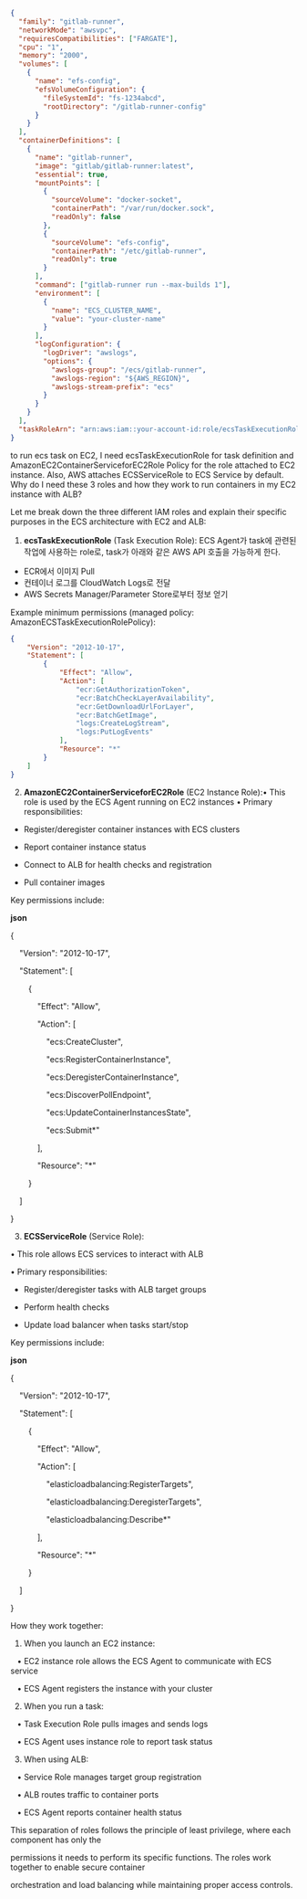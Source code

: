 ```json
{
  "family": "gitlab-runner",
  "networkMode": "awsvpc",
  "requiresCompatibilities": ["FARGATE"],
  "cpu": "1",
  "memory": "2000",
  "volumes": [
    {
      "name": "efs-config",
      "efsVolumeConfiguration": {
        "fileSystemId": "fs-1234abcd",
        "rootDirectory": "/gitlab-runner-config"
      }
    }
  ],
  "containerDefinitions": [
    {
      "name": "gitlab-runner",
      "image": "gitlab/gitlab-runner:latest",
      "essential": true,
      "mountPoints": [
        {
          "sourceVolume": "docker-socket",
          "containerPath": "/var/run/docker.sock",
          "readOnly": false
        },
        {
          "sourceVolume": "efs-config",
          "containerPath": "/etc/gitlab-runner",
          "readOnly": true
        }
      ],
      "command": ["gitlab-runner run --max-builds 1"],
      "environment": [
        {
          "name": "ECS_CLUSTER_NAME",
          "value": "your-cluster-name"
        }
      ],
      "logConfiguration": {
        "logDriver": "awslogs",
        "options": {
          "awslogs-group": "/ecs/gitlab-runner",
          "awslogs-region": "${AWS_REGION}",
          "awslogs-stream-prefix": "ecs"
        }
      }
    }
  ],
  "taskRoleArn": "arn:aws:iam::your-account-id:role/ecsTaskExecutionRole"
}
```


to run ecs task on EC2, I need ecsTaskExecutionRole for task definition and AmazonEC2ContainerServiceforEC2Role Policy for the role attached to EC2 instance. Also, AWS attaches ECSServiceRole to ECS Service by default. Why do I need these 3 roles and how they work to run containers in my EC2 instance with ALB?


Let me break down the three different IAM roles and explain their specific purposes in the ECS architecture with EC2 and ALB:

1. **ecsTaskExecutionRole** (Task Execution Role): ECS Agent가 task에 관련된 작업에 사용하는 role로, task가 아래와 같은 AWS API 호출을 가능하게 한다.
- ECR에서 이미지 Pull
- 컨테이너 로그를 CloudWatch Logs로 전달
- AWS Secrets Manager/Parameter Store로부터 정보 얻기

Example minimum permissions (managed policy: AmazonECSTaskExecutionRolePolicy):
```json
{
    "Version": "2012-10-17",
    "Statement": [
        {
            "Effect": "Allow",
            "Action": [
                "ecr:GetAuthorizationToken",
                "ecr:BatchCheckLayerAvailability",
                "ecr:GetDownloadUrlForLayer",
                "ecr:BatchGetImage",
                "logs:CreateLogStream",
                "logs:PutLogEvents"
            ],
            "Resource": "*"
        }
    ]
}
```

2. **AmazonEC2ContainerServiceforEC2Role** (EC2 Instance Role):• This role is used by the ECS Agent running on EC2 instances
• Primary responsibilities:
- Register/deregister container instances with ECS clusters
- Report container instance status
- Connect to ALB for health checks and registration

- Pull container images

  

Key permissions include:

**json**

{

    "Version": "2012-10-17",

    "Statement": [

        {

            "Effect": "Allow",

            "Action": [

                "ecs:CreateCluster",

                "ecs:RegisterContainerInstance",

                "ecs:DeregisterContainerInstance",

                "ecs:DiscoverPollEndpoint",

                "ecs:UpdateContainerInstancesState",

                "ecs:Submit*"

            ],

            "Resource": "*"

        }

    ]

}

  

  

3. **ECSServiceRole** (Service Role):

• This role allows ECS services to interact with ALB

• Primary responsibilities:

- Register/deregister tasks with ALB target groups

- Perform health checks

- Update load balancer when tasks start/stop

  

Key permissions include:

**json**

{

    "Version": "2012-10-17",

    "Statement": [

        {

            "Effect": "Allow",

            "Action": [

                "elasticloadbalancing:RegisterTargets",

                "elasticloadbalancing:DeregisterTargets",

                "elasticloadbalancing:Describe*"

            ],

            "Resource": "*"

        }

    ]

}

  

  

How they work together:

1. When you launch an EC2 instance:

   • EC2 instance role allows the ECS Agent to communicate with ECS service

   • ECS Agent registers the instance with your cluster

  

2. When you run a task:

   • Task Execution Role pulls images and sends logs

   • ECS Agent uses instance role to report task status

  

3. When using ALB:

   • Service Role manages target group registration

   • ALB routes traffic to container ports

   • ECS Agent reports container health status

  

This separation of roles follows the principle of least privilege, where each component has only the 

permissions it needs to perform its specific functions. The roles work together to enable secure container

orchestration and load balancing while maintaining proper access controls.